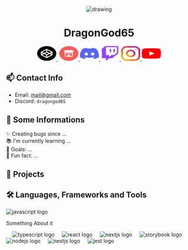 <p align="center"><img src="assets/elfilin_artwork.png" alt="drawing" width="200" align="center"/></p>
<h1 align="center">DragonGod65</h1>


  
<!-- Links etc -->
<div align="center">
   <a href="https://codepen.io/DragonGod65">
    <img src="assets/icons/codepen.svg" width="52" height="40" alt="Codepen Logo"/>
  </a>
  <img widht="12"/>
  <a href="https://dragongod65.itch.io">
    <img src="assets/icons/itch-io.svg" width="52" height="40" alt="Itch.io Logo"/>
  </a>
  <a href="https://www.youtube.com/watch?v=dQw4w9WgXcQ">
    <img src="assets/icons/discord.svg" width="52" height="40" alt="Discord Logo"/>
  </a>
  <a href="https://www.twitch.tv/dragongod6556">
    <img src="assets/icons/twitch.svg" width="52" height="40" alt="Twitch Logo"/>
  </a>
  <a href="https://www.instagram.com/dev.dragongod65">
    <img src="assets/icons/instagram.svg" width="52" height="40" alt="Instagram Logo"/>
  </a>
  <a href="https://www.youtube.com/watch?v=dQw4w9WgXcQ">
    <img src="assets/icons/youtube.svg" width="52" height="40" alt="Youtube Logo"/>
  </a>
</div>

## 📫 Contact Info
- Email: [mail@gmail.com](mailto:mail@gmail.com)
- Discord: `dragongod65`

### 
<!---->

## 💼 Some Informations
<p align="left">✨ Creating bugs since ...<br>📚 I'm currently learning ...<br>🎯 Goals: ...<br>🎲 Fun fact: ...</p>


###
<!---->
## 💼 Projects




###
<!-- Tools etc -->
## 🛠️ Languages, Frameworks and Tools
<div align="left">
  <div> 
    <img src="https://cdn.jsdelivr.net/gh/devicons/devicon/icons/javascript/javascript-original.svg" height="40" alt="javascript logo"  />
    <p>Something About it</p>
  </div>
  <img width="12" />
  <img src="https://cdn.jsdelivr.net/gh/devicons/devicon/icons/typescript/typescript-original.svg" height="40" alt="typescript logo"  />
  <img width="12" />
  <img src="https://cdn.jsdelivr.net/gh/devicons/devicon/icons/react/react-original.svg" height="40" alt="react logo"  />
  <img width="12" />
  <img src="https://cdn.jsdelivr.net/gh/devicons/devicon/icons/nextjs/nextjs-original.svg" height="40" alt="nextjs logo"  />
  <img width="12" />
  <img src="https://cdn.jsdelivr.net/gh/devicons/devicon/icons/storybook/storybook-original.svg" height="40" alt="storybook logo"  />
  <img width="12" />
  <img src="https://cdn.jsdelivr.net/gh/devicons/devicon/icons/nodejs/nodejs-original.svg" height="40" alt="nodejs logo"  />
  <img width="12" />
  <img src="https://cdn.jsdelivr.net/gh/devicons/devicon/icons/nestjs/nestjs-original.svg" height="40" alt="nestjs logo"  />
  <img width="12" />
  <img src="https://cdn.jsdelivr.net/gh/devicons/devicon/icons/jest/jest-plain.svg" height="40" alt="jest logo"  />
</div>

